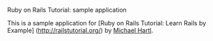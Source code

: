 Ruby on Rails Tutorial: sample application

This is a sample application for [Ruby on Rails Tutorial: Learn Rails by Example]
(http://railstutorial.org/)
by [Michael Hartl](http://michaelhartl.com).
